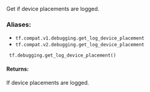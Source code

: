 
Get if device placements are logged.
### Aliases:
- `tf.compat.v1.debugging.get_log_device_placement`
- `tf.compat.v2.debugging.get_log_device_placement`

```
 tf.debugging.get_log_device_placement()
```
#### Returns:

If device placements are logged.
